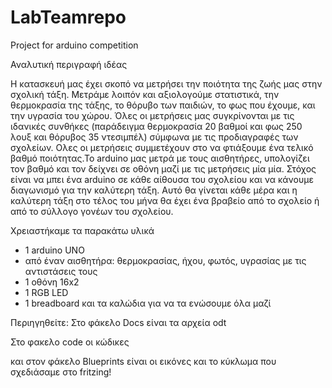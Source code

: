 # LabTeamrepo
Project for arduino competition

Αναλυτική περιγραφή ιδέας 

Η κατασκευή μας έχει σκοπό να μετρήσει την ποιότητα της ζωής μας στην σχολική τάξη. Μετράμε λοιπόν και αξιολογούμε στατιστικά, την θερμοκρασία της τάξης, το θόρυβο των παιδιών, το φως που έχουμε, και την υγρασία του χώρου. Όλες οι μετρήσεις μας συγκρίνονται με τις ιδανικές συνθήκες (παράδειγμα θερμοκρασία 20 βαθμοί και φως 250 λουξ και θόρυβος 35 ντεσιμπέλ) σύμφωνα με τις προδιαγραφές των σχολείων. Ολες οι μετρήσεις συμμετέχουν στο να φτιάξουμε ένα τελικό βαθμό ποιότητας.Το arduino μας  μετρά με τους αισθητήρες, υπολογίζει τον βαθμό και τον δείχνει σε οθόνη μαζί με τις μετρήσεις μία μία.
Στόχος είναι να μπει ένα arduino σε κάθε αίθουσα του σχολείου και να κάνουμε διαγωνισμό για την καλύτερη τάξη. Αυτό θα γίνεται κάθε μέρα και η καλύτερη τάξη στο τέλος του μήνα θα έχει ένα βραβείο από το σχολείο ή από το σύλλογο γονέων του σχολείου.

Χρειαστήκαμε τα παρακάτω υλικά
- 1 arduino UNO
- από έναν αισθητήρα: θερμοκρασίας, ήχου, φωτός, υγρασίας με τις αντιστάσεις τους
- 1 οθόνη 16x2 
- 1 RGB LED
- 1 breadboard και τα καλώδια για να τα ενώσουμε όλα μαζί 

Περιηγηθείτε: 
Στο φάκελο Docs είναι τα αρχεία odt 

Στο φακελο code οι κώδικες

και στον φάκελο Blueprints είναι οι εικόνες και το κύκλωμα που σχεδιάσαμε στο fritzing!
